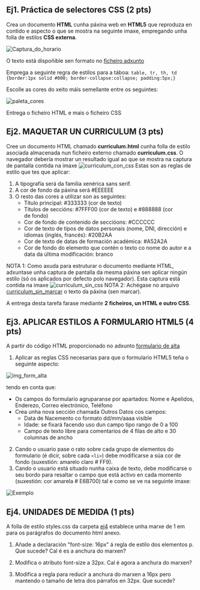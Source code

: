 ﻿
## Ej1. Práctica de selectores CSS  (**2 pts**)

Crea un documento ****HTML**** cunha páxina web en ****HTML5**** que reproduza en contido e aspecto o que se mostra na seguinte imaxe, empregando unha folla de estilos ****CSS externa****. 

![Captura_do_horario](../imgs/img_task_selectors.png)

O texto está dispoñible sen formato no [ficheiro adxunto](../recursos/Texto_tarefa_selectors.txt)

Emprega a seguinte regra de estilos para a táboa:
`table, tr, th, td {border:1px solid #000; border-collapse:collapse; padding:5px;}`

Escolle as cores do xeito máis semellante entre os seguintes: 

![paleta_cores](../imgs/paleta_cores.png)

Entrega o ficheiro HTML e mais o ficheiro CSS

## Ej2. MAQUETAR UN CURRICULUM  (**3 pts**)

Cree un documento HTML chamado **curriculum.html** cunha folla de estilo asociada almacenada nun ficheiro externo chamado **curriculum.css**.
O navegador debería mostrar un resultado igual ao que se mostra na captura de pantalla contida na imaxe
![curriculum_con_css](../imgs/curriculum_con_css.png)
Estas son as reglas de estilo que tes que aplicar:
1. A tipografía será da familia xenérica sans serif.
2. A cor de fondo da páxina será #EEEEEE
3. O resto das cores a utilizar son as seguintes:
   * Título principal: #333333 (cor de texto)
   * Títulos de seccións: #7FFF00 (cor de texto) e #888888 (cor de fondo)
   * Cor de fondo de contenido de seccióons: #CCCCCC
   * Cor de texto de tipos de datos personais (nome, DNI, dirección) e idiomas (inglés, francés): #20B2AA
   * Cor de texto de datas de formación académica: #A52A2A
   * Cor de fondo do elemento que contén o texto co nome do autor e a data da última modificación: branco

NOTA 1: Como axuda para estruturar o documento mediante HTML, adxuntase unha captura de pantalla da mesma páxina sen aplicar ningún estilo (só os aplicados por defecto polo navegador). Esta captura está contida na imaxe ![curriculum_sin_css](../imgs/curriculum_sin_css.png)
NOTA 2: Achégase no arquivo [curriculum_sin_marcar](../recursos/curriculum_sin_marcar.html) o texto da páxina (sen marcar).

A entrega desta tarefa farase mediante **2 ficheiros, un HTML e outro CSS**.


## Ej3. APLICAR ESTILOS A FORMULARIO HTML5 (**4 pts**)

A partir do código HTML proporcionado no adxunto [formulario de alta](../recursos/form_alta.html)

1) Aplicar as reglas CSS necesarias para que o formulario HTML5 teña o seguinte aspecto:

![img_form_alta](../imgs/img_form_alta.png)

tendo en conta que:
- Os campos do formulario agruparanse por apartados: Nome e Apelidos, Enderezo, Correo electrónico, Teléfono
- Crea unha nova sección chamada Outros Datos cos campos:
  - Data de Nacemento co formato dd/mm/aaaa visible
  - Idade: se fixará facendo uso dun campo tipo rango de 0 a 100 
  - Campo de texto libre para comentarios de 4 filas de alto e 30 columnas de ancho

2) Cando o usuario pase o rato sobre cada grupo de elementos do formulario (é dicir, sobre cada `<li>`) debe modificarse a súa cor de fondo (suxestión: amarelo claro # FF9).
3) Cando o usuario está situado nunha caixa de texto, debe modificarse o seu bordo para resaltar o campo que está activo en cada momento (suxestión: cor amarela # E6B700) tal e como se ve na seguinte imaxe:

![Exemplo](../imgs/exemplo_aptdo3.png)

## Ej4. UNIDADES DE MEDIDA (**1 pts**)

A folla de estilo styles.css da carpeta [ej4](../recursos/ej4) establece unha marxe de 1 em para os parágrafos do documento html anexo.

1. Añade a declaración "font-size: 16px" á regla de estilo dos elementos p. Que sucede? Cal é es a anchura do marxen?

2. Modifica o atributo font-size a 32px. Cal é agora a anchura do marxen?

3. Modifica a regla para reducir a anchura do marxen a 16px pero mantendo o tamaño de letra dos párrafos en 32px. Que sucede?